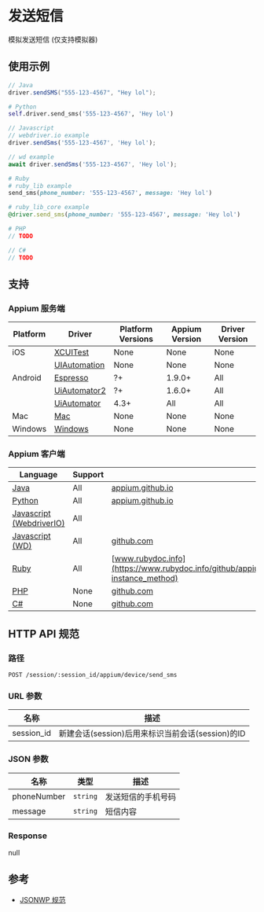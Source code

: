 # 发送短信

模拟发送短信 (仅支持模拟器)

## 使用示例

```java
// Java
driver.sendSMS("555-123-4567", "Hey lol");

```

```python
# Python
self.driver.send_sms('555-123-4567', 'Hey lol')

```

```javascript
// Javascript
// webdriver.io example
driver.sendSms('555-123-4567', 'Hey lol');

// wd example
await driver.sendSms('555-123-4567', 'Hey lol');

```

```ruby
# Ruby
# ruby_lib example
send_sms(phone_number: '555-123-4567', message: 'Hey lol')

# ruby_lib_core example
@driver.send_sms(phone_number: '555-123-4567', message: 'Hey lol')

```

```php
# PHP
// TODO

```

```csharp
// C#
// TODO

```


## 支持

### Appium 服务端

|Platform|Driver|Platform Versions|Appium Version|Driver Version|
|--------|----------------|------|--------------|--------------|
| iOS | [XCUITest](/docs/cn/drivers/ios-xcuitest.md) | None | None | None |
|  | [UIAutomation](/docs/cn/drivers/ios-uiautomation.md) | None | None | None |
| Android | [Espresso](/docs/cn/drivers/android-espresso.md) | ?+ | 1.9.0+ | All |
|  | [UiAutomator2](/docs/cn/drivers/android-uiautomator2.md) | ?+ | 1.6.0+ | All |
|  | [UiAutomator](/docs/cn/drivers/android-uiautomator.md) | 4.3+ | All | All |
| Mac | [Mac](/docs/cn/drivers/mac.md) | None | None | None |
| Windows | [Windows](/docs/cn/drivers/windows.md) | None | None | None |


### Appium 客户端

|Language|Support|Documentation|
|--------|-------|-------------|
|[Java](https://github.com/appium/java-client/releases/latest)| All | [appium.github.io](https://appium.github.io/java-client/io/appium/java_client/android/SupportsSpecialEmulatorCommands.html#sendSMS-java.lang.String-java.lang.String-) |
|[Python](https://github.com/appium/python-client/releases/latest)| All | [appium.github.io](https://appium.github.io/python-client-sphinx/webdriver.extensions.android.html#webdriver.extensions.android.sms.Sms.send_sms) |
|[Javascript (WebdriverIO)](http://webdriver.io/index.html)| All |  |
|[Javascript (WD)](https://github.com/admc/wd/releases/latest)| All | [github.com](https://github.com/admc/wd/blob/master/lib/commands.js#L3183) |
|[Ruby](https://github.com/appium/ruby_lib/releases/latest)| All | [www.rubydoc.info](https://www.rubydoc.info/github/appium/ruby_lib_core/master/Appium/Core/Android/Device/Emulator#send_sms-instance_method) |
|[PHP](https://github.com/appium/php-client/releases/latest)| None | [github.com](https://github.com/appium/php-client/) |
|[C#](https://github.com/appium/appium-dotnet-driver/releases/latest)| None | [github.com](https://github.com/appium/appium-dotnet-driver/) |


## HTTP API 规范


### 路径

`POST /session/:session_id/appium/device/send_sms`


### URL 参数

|名称|描述|
|----|-----------|
|session_id|新建会话(session)后用来标识当前会话(session)的ID|


### JSON 参数

|名称|类型|描述|
|----|----|-----------|
| phoneNumber | `string` | 发送短信的手机号码 |
| message | `string` | 短信内容 |


### Response

null


## 参考

* [JSONWP 规范](https://github.com/appium/appium-base-driver/blob/master/lib/protocol/routes.js#L391)
